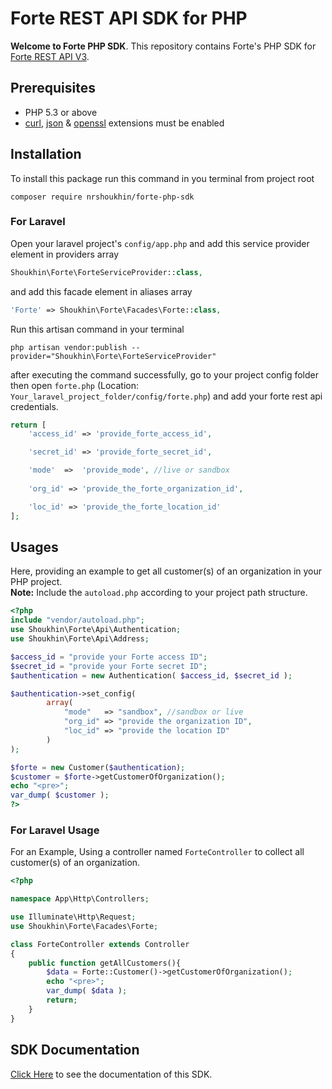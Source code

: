 # Forte REST API SDK for PHP

__Welcome to Forte PHP SDK__. This repository contains Forte's PHP SDK for [Forte REST API V3](https://restdocs.forte.net/?version=latest).

## Prerequisites

- PHP 5.3 or above
- [curl](https://secure.php.net/manual/en/book.curl.php), [json](https://secure.php.net/manual/en/book.json.php) & [openssl](https://secure.php.net/manual/en/book.openssl.php) extensions must be enabled

## Installation

To install this package run this command in you terminal from project root

```shell
composer require nrshoukhin/forte-php-sdk
```

### For Laravel
Open your laravel project's `config/app.php` and add this service provider element in providers array

```php
Shoukhin\Forte\ForteServiceProvider::class,
```

and add this facade element in aliases array

```php
'Forte' => Shoukhin\Forte\Facades\Forte::class,
```

Run this artisan command in your terminal

```shell
php artisan vendor:publish --provider="Shoukhin\Forte\ForteServiceProvider"
```

after executing the command successfully, go to your project config folder then open `forte.php` (Location: `Your_laravel_project_folder/config/forte.php`) and add your forte rest api credentials.

```php
return [
    'access_id' => 'provide_forte_access_id',

    'secret_id' => 'provide_forte_secret_id',

    'mode'  =>  'provide_mode', //live or sandbox
    
    'org_id' => 'provide_the_forte_organization_id',

    'loc_id' => 'provide_the_forte_location_id'
];
```

## Usages
Here, providing an example to get all customer(s) of an organization in your PHP project.\
**Note:** Include the `autoload.php` according to your project path structure.
```php
<?php
include "vendor/autoload.php";
use Shoukhin\Forte\Api\Authentication;
use Shoukhin\Forte\Api\Address;

$access_id = "provide your Forte access ID";
$secret_id = "provide your Forte secret ID";
$authentication = new Authentication( $access_id, $secret_id );

$authentication->set_config(
        array(
            "mode"   => "sandbox", //sandbox or live
            "org_id" => "provide the organization ID",
            "loc_id" => "provide the location ID"
        )
);

$forte = new Customer($authentication);
$customer = $forte->getCustomerOfOrganization();
echo "<pre>";
var_dump( $customer );
?>
```

### For Laravel Usage

For an Example, Using a controller named `ForteController` to collect all customer(s) of an organization.
 
```php
<?php

namespace App\Http\Controllers;

use Illuminate\Http\Request;
use Shoukhin\Forte\Facades\Forte;

class ForteController extends Controller
{
    public function getAllCustomers(){
        $data = Forte::Customer()->getCustomerOfOrganization();
        echo "<pre>";
        var_dump( $data );
        return;
    }
}
```

## SDK Documentation

[Click Here](https://nrshoukhin.github.io/Forte-PHP-SDK/) to see the documentation of this SDK.
